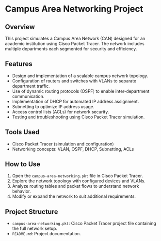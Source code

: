 # Campus Area Networking Project

## Overview
This project simulates a Campus Area Network (CAN) designed for an academic institution using Cisco Packet Tracer. The network includes multiple departments each segmented for security and efficiency.

## Features
- Design and implementation of a scalable campus network topology.
- Configuration of routers and switches with VLANs to separate department traffic.
- Use of dynamic routing protocols (OSPF) to enable inter-department communication.
- Implementation of DHCP for automated IP address assignment.
- Subnetting to optimize IP address usage.
- Access control lists (ACLs) for network security.
- Testing and troubleshooting using Cisco Packet Tracer simulation.

## Tools Used
- Cisco Packet Tracer (simulation and configuration)
- Networking concepts: VLAN, OSPF, DHCP, Subnetting, ACLs

## How to Use
1. Open the `campus-area-networking.pkt` file in Cisco Packet Tracer.
2. Explore the network topology with configured devices and VLANs.
3. Analyze routing tables and packet flows to understand network behavior.
4. Modify or expand the network to suit additional requirements.

## Project Structure
- `campus-area-networking.pkt`: Cisco Packet Tracer project file containing the full network setup.
- `README.md`: Project documentation.

